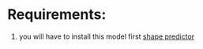 # Requirements:

1. you will have to install this model first [shape predictor](http://dlib.net/files/shape_predictor_68_face_landmarks.dat.bz2) 
